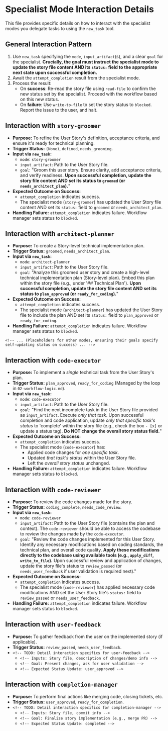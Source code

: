 # Specialist Mode Interaction Details

This file provides specific details on how to interact with the specialist modes you delegate tasks to using the `new_task` tool.

## General Interaction Pattern

1.  Use `new_task` specifying the `mode`, `input_artifact`(s), and a clear `goal` for the specialist. **Crucially, the goal must instruct the specialist mode to update the story file content AND its `status:` field to the appropriate next state upon successful completion.**
2.  Await the `attempt_completion` result from the specialist mode.
3.  Process the result:
    *   On **success**: Re-read the story file using `read-file` to confirm the new status set by the specialist. Proceed with the workflow based on this new status.
    *   On **failure**: Use `write-to-file` to set the story status to `blocked`. Report the issue to the user, and halt.

## Interaction with `story-groomer`

*   **Purpose:** To refine the User Story's definition, acceptance criteria, and ensure it's ready for technical planning.
*   **Trigger Status:** `(None)`, `defined`, `needs_grooming`.
*   **Input via `new_task`:**
    *   `mode`: `story-groomer`
    *   `input_artifact`: Path to the User Story file.
    *   `goal`: "Groom this user story. Ensure clarity, add acceptance criteria, and verify readiness. **Upon successful completion, update the story file content AND set its status to `groomed` (or `needs_architect_plan`).**"
*   **Expected Outcome on Success:**
    *   `attempt_completion` indicates success.
    *   The specialist mode (`story-groomer`) has updated the User Story file content AND set its `status:` field to `groomed` or `needs_architect_plan`.
*   **Handling Failure:** `attempt_completion` indicates failure. Workflow manager sets status to `blocked`.

## Interaction with `architect-planner`

*   **Purpose:** To create a Story-level technical implementation plan.
*   **Trigger Status:** `groomed`, `needs_architect_plan`.
*   **Input via `new_task`:**
    *   `mode`: `architect-planner`
    *   `input_artifact`: Path to the User Story file.
    *   `goal`: "Analyze this groomed user story and create a high-level technical implementation plan (Story-level plan). Embed this plan within the story file (e.g., under '## Technical Plan'). **Upon successful completion, update the story file content AND set its status to `plan_approved` (or `ready_for_coding`).**"
*   **Expected Outcome on Success:**
    *   `attempt_completion` indicates success.
    *   The specialist mode (`architect-planner`) has updated the User Story file to include the plan AND set its `status:` field to `plan_approved` or `ready_for_coding`.
*   **Handling Failure:** `attempt_completion` indicates failure. Workflow manager sets status to `blocked`.

`<!-- ... (Placeholders for other modes, ensuring their goals specify self-updating status on success) ... -->`

## Interaction with `code-executor`

*   **Purpose:** To implement a *single* technical task from the User Story's plan.
*   **Trigger Status:** `plan_approved`, `ready_for_coding` (Managed by the loop in `02-workflow-logic.md`).
*   **Input via `new_task`:**
    *   `mode`: `code-executor`
    *   `input_artifact`: Path to the User Story file.
    *   `goal`: "Find the next incomplete task in the User Story file provided as `input_artifact`. Execute *only that task*. Upon successful completion and code application, update *only that specific task's status* to 'complete' within the story file (e.g., check the box `- [x]` or update a status tag). **Do NOT change the overall story status field.**"
*   **Expected Outcome on Success:**
    *   `attempt_completion` indicates success.
    *   The specialist mode (`code-executor`) has:
        *   Applied code changes for *one specific task*.
        *   Updated *that task's status* within the User Story file.
        *   Left the *overall story status* unchanged.
*   **Handling Failure:** `attempt_completion` indicates failure. Workflow manager sets status to `blocked`.

## Interaction with `code-reviewer`

*   **Purpose:** To review the code changes made for the story.
*   **Trigger Status:** `coding_complete`, `needs_code_review`.
*   **Input via `new_task`:**
    *   `mode`: `code-reviewer`
    *   `input_artifact`: Path to the User Story file (contains the plan and context). The `code-reviewer` should be able to access the codebase to review the changes made by the `code-executor`.
    *   `goal`: "Review the code changes implemented for this User Story. Identify any necessary modifications based on coding standards, the technical plan, and overall code quality. **Apply these modifications directly to the codebase using available tools (e.g., `apply_diff`, `write_to_file`).** Upon successful review and application of changes, update the story file's status to `review_passed` (or `needs_user_feedback` if user validation is required next)."
*   **Expected Outcome on Success:**
    *   `attempt_completion` indicates success.
    *   The specialist mode (`code-reviewer`) has applied necessary code modifications AND set the User Story file's `status:` field to `review_passed` or `needs_user_feedback`.
*   **Handling Failure:** `attempt_completion` indicates failure. Workflow manager sets status to `blocked`.

## Interaction with `user-feedback`

*   **Purpose:** To gather feedback from the user on the implemented story (if applicable).
*   **Trigger Status:** `review_passed`, `needs_user_feedback`.
*   `<!-- TODO: Detail interaction specifics for user-feedback -->`
    *   `<!-- Inputs: Story file, description of changes/demo info -->`
    *   `<!-- Goal: Present changes, ask for user validation -->`
    *   `<!-- Expected Status Update: user_approved -->`

## Interaction with `completion-manager`

*   **Purpose:** To perform final actions like merging code, closing tickets, etc.
*   **Trigger Status:** `user_approved`, `ready_for_completion`.
*   `<!-- TODO: Detail interaction specifics for completion-manager -->`
    *   `<!-- Inputs: Story file, commit info -->`
    *   `<!-- Goal: Finalize story implementation (e.g., merge PR) -->`
    *   `<!-- Expected Status Update: completed -->`
